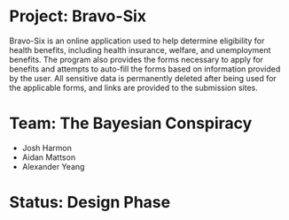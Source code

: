 # Project: Bravo-Six

Bravo-Six is an online application used to help determine eligibility for health benefits, including health insurance, welfare, and unemployment benefits. The program also provides the forms necessary to apply for benefits and attempts to auto-fill the forms based on information provided by the user. All sensitive data is permanently deleted after being used for the applicable forms, and links are provided to the submission sites. 

# Team: The Bayesian Conspiracy
 - Josh Harmon
 - Aidan Mattson
 - Alexander Yeang

# Status: Design Phase